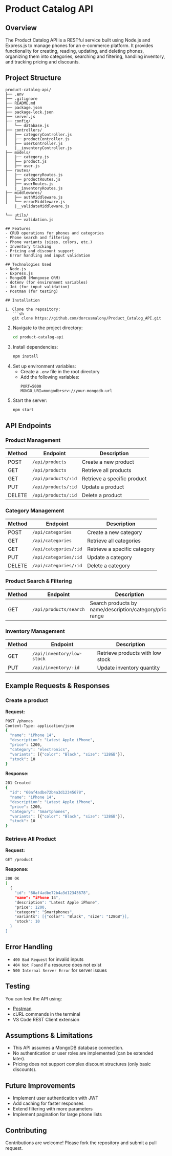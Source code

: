 # Product Catalog API

## Overview
The Product Catalog API is a RESTful service built using Node.js and Express.js to manage phones for an e-commerce platform. It provides functionality for creating, reading, updating, and deleting phones, organizing them into categories, searching and filtering, handling inventory, and tracking pricing and discounts.
## Project Structure


```text
product-catalog-api/
├── .env
├── .gitignore
├── README.md
├── package.json
├── package-lock.json
├── server.js
├── config/
│   └── database.js
├── controllers/
│   ├── categoryController.js
│   ├── productController.js
│   ├── userController.js
    |__inventoryController.js
├── models/
│   ├── category.js
│   ├── product.js
│   ├── user.js
├── routes/
│   ├── categoryRoutes.js
│   ├── productRoutes.js
│   ├── userRoutes.js
    |__inventoryRoutes.js
├── middlewares/
│   ├── authMiddleware.js
│   └── errorMiddleware.js
    |__validateMiddleware.js

└── utils/
    └── validation.js

## Features
- CRUD operations for phones and categories
- Phone search and filtering
- Phone variants (sizes, colors, etc.)
- Inventory tracking
- Pricing and discount support
- Error handling and input validation

## Technologies Used
- Node.js
- Express.js
- MongoDB (Mongoose ORM)
- dotenv (for environment variables)
- Joi (for input validation)
- Postman (for testing)

## Installation

1. Clone the repository:
   ```sh
   git clone https://github.com/dorcusmalony/Product_Catalog_API.git
   ```
2. Navigate to the project directory:
   ```sh
   cd product-catalog-api
   ```
3. Install dependencies:
   ```sh
   npm install
   ```
4. Set up environment variables:
   - Create a `.env` file in the root directory
   - Add the following variables:
     ```env
     PORT=5000
     MONGO_URI=mongodb+srv://your-mongodb-url
     ```
5. Start the server:
   ```sh
   npm start
   ```

## API Endpoints


### Product Management
| Method | Endpoint          | Description                      |
|--------|------------------|----------------------------------|
| POST   | `/api/products`      | Create a new product            |
| GET    | `/api/products`      | Retrieve all products           |
| GET    | `/api/products/:id`  | Retrieve a specific product     |
| PUT    | `/api/products/:id`  | Update a product                |
| DELETE | `/api/products/:id`  | Delete a product                |

### Category Management
| Method | Endpoint         | Description                      |
|--------|-----------------|----------------------------------|
| POST   | `/api/categories`   | Create a new category           |
| GET    | `/api/categories`   | Retrieve all categories         |
| GET    | `/api/categories/:id` | Retrieve a specific category   |
| PUT    | `/api/categories/:id` | Update a category              |
| DELETE | `/api/categories/:id` | Delete a category              |

### Product Search & Filtering
| Method | Endpoint          | Description                              |
|--------|------------------|------------------------------------------|
| GET    | `/api/products/search` | Search products by name/description/category/price range |

### Inventory Management
| Method | Endpoint              | Description                              |
|--------|----------------------|------------------------------------------|
| GET    | `/api/inventory/low-stock` | Retrieve products with low stock       |
| PUT    | `/api/inventory/:id`      | Update inventory quantity              |

## Example Requests & Responses

### Create a product
**Request:**
```sh
POST /phones
Content-Type: application/json
{
  "name": "iPhone 14",
  "description": "Latest Apple iPhone",
  "price": 1200,
  "category": "electronics",
  "variants": [{"color": "Black", "size": "128GB"}],
  "stock": 10
}
```

**Response:**
```sh
201 Created
{
  "id": "60af4adbe72b4a3d12345678",
  "name": "iPhone 14",
  "description": "Latest Apple iPhone",
  "price": 1200,
  "category": "Smartphones",
  "variants": [{"color": "Black", "size": "128GB"}],
  "stock": 10
}
```

### Retrieve All Product
**Request:**
```sh
GET /product
```

**Response:**
```sh
200 OK
[
  {
    "id": "60af4adbe72b4a3d12345678",
    "name": "iPhone 14",
    "description": "Latest Apple iPhone",
    "price": 1200,
    "category": "Smartphones",
    "variants": [{"color": "Black", "size": "128GB"}],
    "stock": 10
  }
]
```



## Error Handling
- `400 Bad Request` for invalid inputs
- `404 Not Found` if a resource does not exist
- `500 Internal Server Error` for server issues

## Testing
You can test the API using:
- [Postman](https://www.postman.com/)
- cURL commands in the terminal
- VS Code REST Client extension

## Assumptions & Limitations
- This API assumes a MongoDB database connection.
- No authentication or user roles are implemented (can be extended later).
- Pricing does not support complex discount structures (only basic discounts).

## Future Improvements
- Implement user authentication with JWT
- Add caching for faster responses
- Extend filtering with more parameters
- Implement pagination for large phone lists

## Contributing
Contributions are welcome! Please fork the repository and submit a pull request.
   
